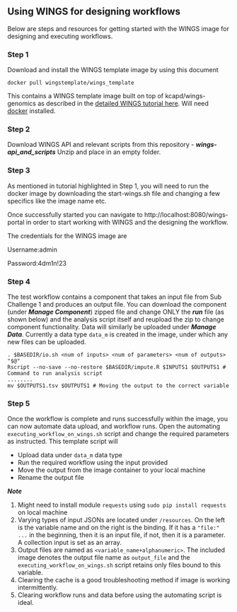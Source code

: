 ## Using WINGS for designing workflows

Below are steps and resources for getting started with the WINGS image for designing and executing workflows.

### Step 1
Download and install the WINGS template image by using this document
```
docker pull wingstemplate/wings_template
```
This contains a WINGS template image built on top of kcapd/wings-genomics as described in the [detailed WINGS tutorial here](https://dgarijo.github.io/Materials/Tutorials/wings-docker/). Will need [docker](https://www.docker.com/) installed.

### Step 2
Download WINGS API and relevant scripts from this repository - ***wings-api_and_scripts***
Unzip and place in an empty folder.

### Step 3
As mentioned in tutorial highlighted in Step 1, you will need to run the docker image by downloading the start-wings.sh file and changing a few specifics like the image name etc. 

Once successfully started you can navigate to http://localhost:8080/wings-portal in order to start working with WINGS and the designing the workflow.


The credentials for the WINGS image are

Username:admin

Password:4dm1n!23

### Step 4
The test workflow contains a component that takes an input file from Sub Challenge 1 and produces an output file. You can download the component (under ***Manage Component***) zipped file and change ONLY the ***run*** file (as shown below) and the analysis script itself and reupload the zip to change component functionality. Data will similarly be uploaded under ***Manage Data***. Currently a data type `data_m` is created in the image, under which any new files can be uploaded.
```
. $BASEDIR/io.sh <num of inputs> <num of parameters> <num of outputs> "$@"
Rscript --no-save --no-restore $BASEDIR/impute.R $INPUTS1 $OUTPUTS1 # Command to run analysis script
........
mv $OUTPUTS1.tsv $OUTPUTS1 # Moving the output to the correct variable
```
### Step 5
Once the workflow is complete and runs successfully within the image, you can now automate data upload, and workflow runs. 
Open the automating `executing_workflow_on_wings.sh` script and change the required parameters as instructed. This template script will 
- Upload data under `data_m` data type
- Run the required workflow using the input provided
- Move the output from the image container to your local machine
- Rename the output file

***Note*** 
1. Might need to install module `requests` using `sudo pip install requests` on local machine
2. Varying types of input JSONs are located under `/resources`. On the left is the variable name and on the right is the binding. If it has a `"file:" ...` in the beginning, then it is an input file, if not, then it is a parameter. A collection input is set as an array.
3. Output files are named as `<variable_name+alphanumeric>`. The included image denotes the output file name as `output_file` and the `executing_workflow_on_wings.sh` script retains only files bound to this variable. 
4. Clearing the cache is a good troubleshooting method if image is working intermittently.
5. Clearing workflow runs and data before using the automating script is ideal.


